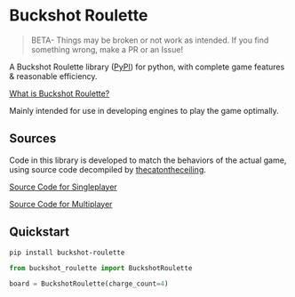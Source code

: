 # Buckshot Roulette
> BETA- Things may be broken or not work as intended. If you find something wrong, make a PR or an Issue!

A Buckshot Roulette library ([PyPI](https://pypi.org/project/buckshot-roulette/)) for python, with complete game features & reasonable efficiency.

[What is Buckshot Roulette?](https://store.steampowered.com/app/2835570/Buckshot_Roulette/)

Mainly intended for use in developing engines to play the game optimally.

## Sources
Code in this library is developed to match the behaviors of the actual game, using source code decompiled by [thecatontheceiling](https://github.com/thecatontheceiling).

[Source Code for Singleplayer](https://github.com/thecatontheceiling/buckshotroulette)

[Source Code for Multiplayer](https://github.com/thecatontheceiling/buckshotroulette_multiplayer)

## Quickstart
```
pip install buckshot-roulette
```
```python
from buckshot_roulette import BuckshotRoulette

board = BuckshotRoulette(charge_count=4)
```
